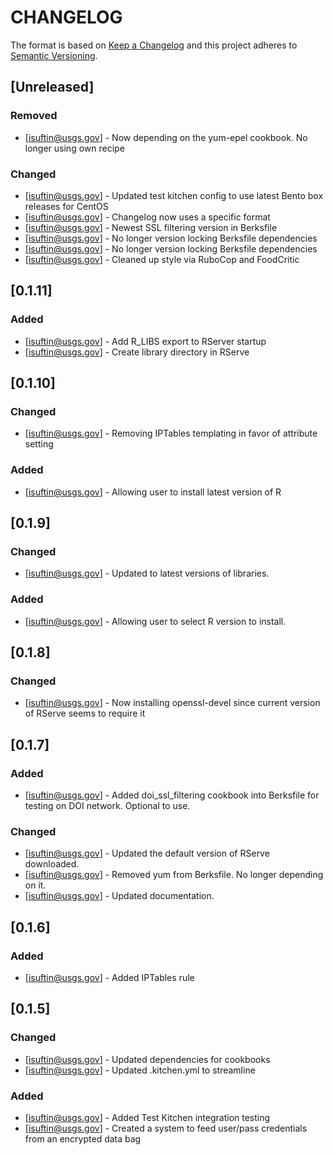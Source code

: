 # CHANGELOG

The format is based on [Keep a Changelog](http://keepachangelog.com/)
and this project adheres to [Semantic Versioning](http://semver.org/).

## [Unreleased]
### Removed
  - [isuftin@usgs.gov] - Now depending on the yum-epel cookbook. No longer using own recipe
### Changed
  - [isuftin@usgs.gov] - Updated test kitchen config to use latest Bento box releases for CentOS
  - [isuftin@usgs.gov] - Changelog now uses a specific format
  - [isuftin@usgs.gov] - Newest SSL filtering version in Berksfile
  - [isuftin@usgs.gov] - No longer version locking Berksfile dependencies
  - [isuftin@usgs.gov] - No longer version locking Berksfile dependencies
  - [isuftin@usgs.gov] - Cleaned up style via RuboCop and FoodCritic

## [0.1.11]
### Added
  - [isuftin@usgs.gov] - Add R_LIBS export to RServer startup
  - [isuftin@usgs.gov] - Create library directory in RServe

## [0.1.10]
### Changed
  - [isuftin@usgs.gov] - Removing IPTables templating in favor of attribute setting
### Added
  - [isuftin@usgs.gov] - Allowing user to install latest version of R

## [0.1.9]
### Changed
  - [isuftin@usgs.gov] - Updated to latest versions of libraries.
### Added
  - [isuftin@usgs.gov] - Allowing user to select R version to install.

## [0.1.8]
### Changed
  - [isuftin@usgs.gov] - Now installing openssl-devel since current version of RServe seems to require it

## [0.1.7]
### Added
  - [isuftin@usgs.gov] - Added doi_ssl_filtering cookbook into Berksfile for testing on DOI network. Optional to use.
### Changed
  - [isuftin@usgs.gov] - Updated the default version of RServe downloaded.
  - [isuftin@usgs.gov] - Removed yum from Berksfile. No longer depending on it.
  - [isuftin@usgs.gov] - Updated documentation.

## [0.1.6]
### Added
  - [isuftin@usgs.gov] - Added IPTables rule

## [0.1.5]
### Changed
  - [isuftin@usgs.gov] - Updated dependencies for cookbooks
  - [isuftin@usgs.gov] - Updated .kitchen.yml to streamline
### Added
  - [isuftin@usgs.gov] - Added Test Kitchen integration testing
  - [isuftin@usgs.gov] - Created a system to feed user/pass credentials from an encrypted data bag
